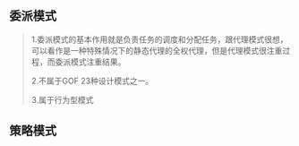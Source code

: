 ## 委派模式

> 1.委派模式的基本作用就是负责任务的调度和分配任务，跟代理模式很想，可以看作是一种特殊情况下的静态代理的全权代理，但是代理模式很注重过程，而委派模式注重结果。
>
> 2.不属于GOF 23种设计模式之一。
>
> 3.属于行为型模式

## 策略模式



 

